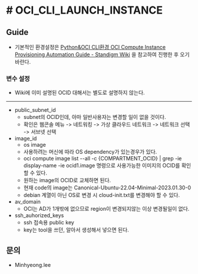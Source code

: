 # # OCI_CLI_LAUNCH_INSTANCE
## Guide
* 기본적인 환경설정은 [Python&OCI CLI환경 OCI Compute Instance Provisioning Automation Guide - Standigm Wiki](https://wiki.standigm.com/Python%26OCI_CLI%ED%99%98%EA%B2%BD_OCI_Compute_Instance_Provisioning_Automation_Guide) 을 참고하여 진행한 후 오기 바란다.
### 변수 설정
* Wiki에 이미 설명된 OCID 대해서는 별도로 설명하지 않는다.
---
* public_subnet_id
	* subnet의 OCID인데, 아마 일반사용자는 변경할 일이 없을 것이다. 
	* 확인은 웹콘솔 메뉴 -> 네트워킹 -> 가상 클라우드 네트워크 -> 네트워크 선택 -> 서브넷 선택
* image_id
	* os image
	* 사용하려는 머신에 따라 OS dependency가 있는경우가 있다.
	* oci compute image list --all -c {COMPARTMENT_OCID} | grep -ie display-name -ie ocid1.image 명령으로 사용가능한 이미지의 OCID를 확인할 수 있다.
	* 원하는 image의 OCID로 교체하면 된다.
	* 현재 code의 image는 Canonical-Ubuntu-22.04-Minimal-2023.01.30-0
	* debian 계열이 아닌 OS로 변경 시 cloud-init.txt를 변경해야 할 수 있다.
* av_domain
	* OCI는 AD가 1개밖에 없으므로 region이 변경되지않는 이상 변경될일이 없다.
* ssh_auhorized_keys
	* ssh 접속용 public key
	* key는 tool을 쓰던, 알아서 생성해서 넣으면 된다.

## 문의
* Minhyeong.lee
